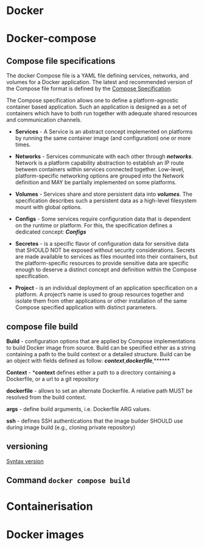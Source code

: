 # Docker

# Docker-compose

## Compose file specifications
The docker Compose file is a YAML file defining services, networks, and volumes for a Docker application.
The latest and recommended version of the Compose file format is defined by the [Compose Specification](https://github.com/compose-spec/compose-spec/blob/master/spec.md). 

The Compose specification allows one to define a platform-agnostic container based application. 
Such an application is designed as a set of containers which have to both run together with adequate shared resources and communication channels.

* **Services** - A Service is an abstract concept implemented on platforms by running the same container image 
            (and configuration) one or more times.

* **Networks** - Services communicate with each other through ***networks***. Network is a platform capability      abstraction 
            to establish an IP route between containers within services connected together. Low-level, platform-specific 
            networking options are grouped into the Network definition and MAY be partially implemented on some platforms.
* **Volumes** - Services share and store persistent data into ***volumes***. The specification describes such a 
            persistent data as a high-level filesystem mount with global options.

* **Configs** - Some services require configuration data that is dependent on the runtime or platform. 
            For this, the specification defines a dedicated concept: ***Configs***

* **Secretes** - is a specific flavor of configuration data for sensitive data that SHOULD NOT be exposed without 
            security considerations. Secrets are made available to services as files mounted into their containers, but the platform-specific resources to provide sensitive data are specific enough to deserve a distinct concept and definition within the Compose specification.

* **Project** - is an individual deployment of an application specification on a platform. A project’s name is used 
            to group resources together and isolate them from other applications or other installation of the same Compose specified application with distinct parameters. 

## compose file build

**Build** - configuration options that are applied by Compose implementations to build Docker image from source.        Build can be specified either as a string containing a path to the build context or a detailed structure. Build can be an object with fields defined as follow: ***context***,***dockerfile***,******

**Context** - ***context** defines either a path to a directory containing a Dockerfile, or a url to a git repository

**dockerfile** - allows to set an alternate Dockerfile. A relative path MUST be resolved from the build context.

**args** -  define build arguments, i.e. Dockerfile ARG values.

**ssh** - defines SSH authentications that the image builder SHOULD use during image build (e.g., cloning private       repository)
## versioning

[Syntax version](https://docs.docker.com/compose/compose-file/compose-versioning/)

## Command `docker compose build`
# Containerisation

# Docker images